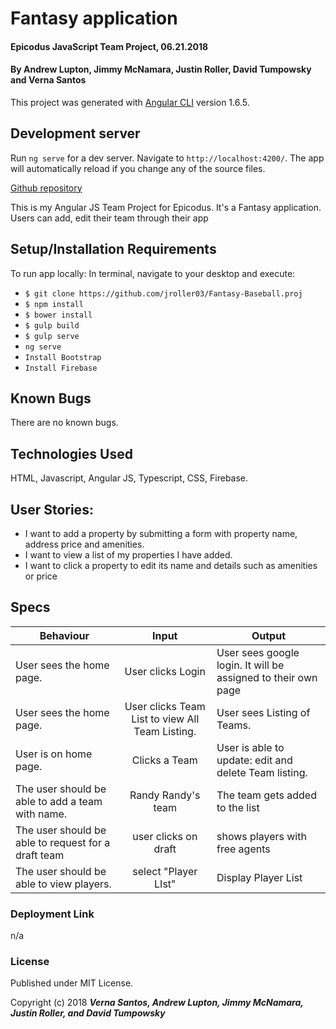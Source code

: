 # Fantasy application

#### Epicodus JavaScript Team Project, 06.21.2018

#### By **Andrew Lupton, Jimmy McNamara, Justin Roller, David Tumpowsky and Verna Santos**

This project was generated with [Angular CLI](https://github.com/angular/angular-cli) version 1.6.5.

## Development server

Run `ng serve` for a dev server. Navigate to `http://localhost:4200/`. The app will automatically reload if you change any of the source files.


[Github repository](https://github.com/jroller03/Fantasy-Baseball.proj)

This is my Angular JS Team Project for Epicodus. It's a Fantasy application. Users can add, edit their team through their app

## Setup/Installation Requirements

To run app locally: In terminal, navigate to your desktop and execute:
  * `$ git clone https://github.com/jroller03/Fantasy-Baseball.proj`
  * `$ npm install`
  * `$ bower install`
  * `$ gulp build`
  * `$ gulp serve`
  * `ng serve`
  * `Install Bootstrap`
  * `Install Firebase`

## Known Bugs

There are no known bugs.


## Technologies Used

HTML, Javascript, Angular JS, Typescript, CSS, Firebase.

## User Stories:

* I want to add a property by submitting a form with property name, address price and amenities.
* I want to view a list of my properties I have added.
* I want to click a property to edit its name and details such as amenities or price

## Specs

| Behaviour  | Input | Output |
| ------------- |:-------------:| -----|
| User sees the home page.| User clicks Login  | User sees google login. It will be assigned to their own page |
| User sees the home page.| User clicks Team List to view All Team Listing. | User sees Listing of Teams. |
|User is on home page. | Clicks a Team | User is able to update: edit and delete Team listing. |
| The user should be able to add a team with name.     | Randy Randy's team | The team gets added to the list|
| The user should be able to request for a draft team     | user clicks on draft | shows players with free agents |
| The user should be able to view players.    | select "Player LIst" | Display Player List |

### Deployment Link
n/a

### License

Published under MIT License.

Copyright (c) 2018 **_Verna Santos, Andrew Lupton, Jimmy McNamara, Justin Roller, and David Tumpowsky_**
